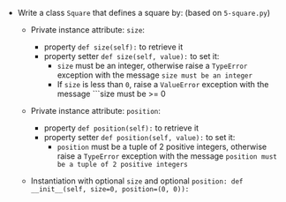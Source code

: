 - Write a class ```Square``` that defines a square by: (based on ```5-square.py```)
	- Private instance attribute: ```size```:
		- property ```def size(self):``` to retrieve it
		- property setter ```def size(self, value):``` to set it:
			- ```size``` must be an integer, otherwise raise a ```TypeError``` exception with the message ```size must be an integer```
			- If ```size``` is less than ```0```, raise a ```ValueError``` exception with the message ```size must be >= 0

	- Private instance attribute: ```position```:
		- property ```def position(self):``` to retrieve it
		- property setter ```def position(self, value):``` to set it:
			- ```position``` must be a tuple of 2 positive integers, otherwise raise a ```TypeError``` exception with the message ```position must be a tuple of 2 positive integers```
	- Instantiation with optional ```size``` and optional ```position: def __init__(self, size=0, position=(0, 0)):```
